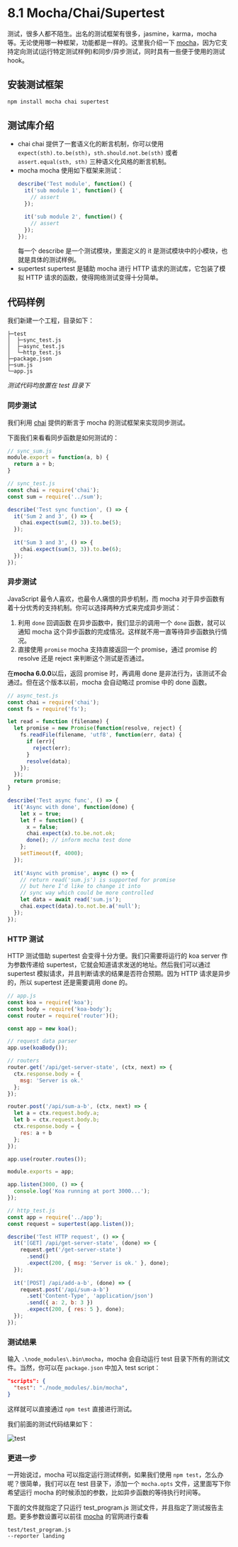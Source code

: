 # 8.1 Mocha/Chai/Supertest

测试，很多人都不陌生。出名的测试框架有很多，jasmine，karma，mocha 等。无论使用哪一种框架，功能都是一样的。这里我介绍一下 [mocha](https://mochajs.org/)，因为它支持定向测试(运行特定测试样例)和同步/异步测试，同时具有一些便于使用的测试 hook。

## 安装测试框架

```bash
npm install mocha chai supertest
```

## 测试库介绍

- chai
  chai 提供了一套语义化的断言机制，你可以使用 `expect(sth).to.be(sth)`，`sth.should.not.be(sth)` 或者 `assert.equal(sth, sth)` 三种语义化风格的断言机制。
- mocha
  mocha 使用如下框架来测试：
  ```javascript
  describe('Test module', function() {
    it('sub module 1', function() {
      // assert
    });

    it('sub module 2', function() {
      // assert
    });
  });
  ```
  每一个 describe 是一个测试模块，里面定义的 it 是测试模块中的小模块，也就是具体的测试样例。
- supertest
  supertest 是辅助 mocha 进行 HTTP 请求的测试库，它包装了模拟 HTTP 请求的函数，使得网络测试变得十分简单。

## 代码样例

我们新建一个工程，目录如下：
```
├─test
│  ├─sync_test.js
│  ├─async_test.js
│  └─http_test.js
├─package.json
├─sum.js
└─app.js
```

*测试代码均放置在 test 目录下*

### 同步测试

我们利用 [chai](https://www.chaijs.com/) 提供的断言于 mocha 的测试框架来实现同步测试。

下面我们来看看同步函数是如何测试的：

```javascript
// sync_sum.js
module.export = function(a, b) {
  return a + b;
}
```

```javascript
// sync_test.js
const chai = require('chai');
const sum = require('../sum');

describe('Test sync function', () => {
  it('Sum 2 and 3', () => {
    chai.expect(sum(2, 3)).to.be(5);
  });
  
  it('Sum 3 and 3', () => {
    chai.expect(sum(3, 3)).to.be(6);
  });
});
```

### 异步测试

JavaScript 最令人喜欢，也最令人痛恨的异步机制，而 mocha 对于异步函数有着十分优秀的支持机制。你可以选择两种方式来完成异步测试：
1. 利用 `done` 回调函数
    在异步函数中，我们显示的调用一个 `done` 函数，就可以通知 mocha 这个异步函数的完成情况。这样就不用一直等待异步函数执行情况。
2. 直接使用 `promise`
    mocha 支持直接返回一个 promise，通过 promise 的 resolve 还是 reject 来判断这个测试是否通过。

在**mocha 6.0.0**以后，返回 promise 时，再调用 done 是非法行为，该测试不会通过。但在这个版本以前，mocha 会自动略过 promise 中的 done 函数。

```javascript
// async_test.js
const chai = require('chai');
const fs = require('fs');

let read = function (filename) {
  let promise = new Promise(function(resolve, reject) {
    fs.readFile(filename, 'utf8', function(err, data) {
      if (err){
        reject(err);
      }
      resolve(data);
    });
  });
  return promise;
}

describe('Test async func', () => {
  it('Async with done', function(done) {
    let x = true;
    let f = function() {
      x = false;
      chai.expect(x).to.be.not.ok;
      done(); // inform mocha test done
    };
    setTimeout(f, 4000);
  });
  
  it('Async with promise', async () => {
    // return read('sum.js') is supported for promise
    // but here I'd like to change it into
    // sync way which could be more controlled
    let data = await read('sum.js');
    chai.expect(data).to.not.be.a('null');
  });
});
```

### HTTP 测试

HTTP 测试借助 supertest 会变得十分方便。我们只需要将运行的 koa server 作为参数传递给 supertest，它就会知道请求发送的地址。然后我们可以通过 supertest 模拟请求，并且判断请求的结果是否符合预期。因为 HTTP 请求是异步的，所以 supertest 还是需要调用 done 的。

```javascript
// app.js
const koa = require('koa');
const body = require('koa-body');
const router = require('router')();

const app = new koa();

// request data parser
app.use(koaBody());

// routers
router.get('/api/get-server-state', (ctx, next) => {
  ctx.response.body = {
    msg: 'Server is ok.'
  };
});

router.post('/api/sum-a-b', (ctx, next) => {
  let a = ctx.request.body.a;
  let b = ctx.request.body.b;
  ctx.response.body = {
    res: a + b
  };
});

app.use(router.routes());

module.exports = app;

app.listen(3000, () => {
  console.log('Koa running at port 3000...');
});
```

```javascript
// http_test.js
const app = require('../app');
const request = supertest(app.listen());

describe('Test HTTP request', () => {
  it('[GET] /api/get-server-state', (done) => {
    request.get('/get-server-state')
      .send()
      .expect(200, { msg: 'Server is ok.' }, done);
  });
  
  it('[POST] /api/add-a-b', (done) => {
    request.post('/api/sum-a-b')
      .set('Content-Type', 'application/json')
      .send({ a: 2, b: 3 })
      .expect(200, { res: 5 }, done);
  });
});
```

### 测试结果

输入 `.\node_modules\.bin\mocha`，mocha 会自动运行 test 目录下所有的测试文件。当然，你可以在 `package.json` 中加入 test script：
```json
"scripts": {
  "test": "./node_modules/.bin/mocha",
}
```
这样就可以直接通过 `npm test` 直接进行测试。

我们前面的测试代码结果如下：

![test](../../assets/image/test.jpg)

### 更进一步

一开始说过，mocha 可以指定运行测试样例，如果我们使用 `npm test`，怎么办呢？很简单，我们可以在 test 目录下，添加一个 `mocha.opts` 文件，这里面写下你希望运行 mocha 的时候添加的参数，比如异步函数的等待执行时间等。

下面的文件就指定了只运行 test_program.js 测试文件，并且指定了测试报告主题。更多参数设置可以前往 [mocha](https://mochajs.org/) 的官网进行查看
```text
test/test_program.js
--reporter landing
```